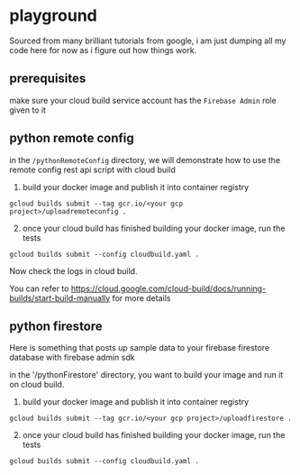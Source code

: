 # playground
Sourced from many brilliant tutorials from google, i am just dumping all my code here for now as i figure out how things work.

## prerequisites
make sure your cloud build service account has the `Firebase Admin` role given to it

## python remote config
in the `/pythonRemoteConfig` directory, we will demonstrate how to use the remote config rest api script with cloud build

1. build your docker image and publish it into container registry
```
gcloud builds submit --tag gcr.io/<your gcp project>/uploadremoteconfig .
```
2. once your cloud build has finished building your docker image, run the tests
```
gcloud builds submit --config cloudbuild.yaml .
```
Now check the logs in cloud build.

You can refer to https://cloud.google.com/cloud-build/docs/running-builds/start-build-manually for more details


## python firestore
Here is something that posts up sample data to your firebase firestore database with firebase admin sdk

in the '/pythonFirestore' directory, you want to build your image and run it on cloud build.

1. build your docker image and publish it into container registry
```
gcloud builds submit --tag gcr.io/<your gcp project>/uploadfirestore .
```
2. once your cloud build has finished building your docker image, run the tests
```
gcloud builds submit --config cloudbuild.yaml .
```